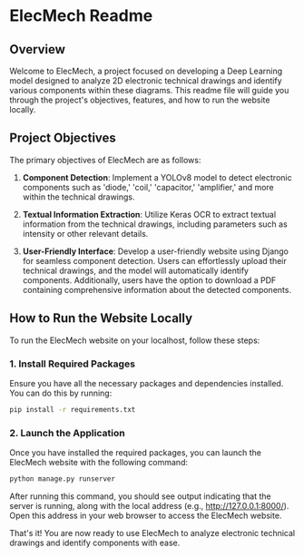 # ElecMech Readme

## Overview

Welcome to ElecMech, a project focused on developing a Deep Learning model designed to analyze 2D electronic technical drawings and identify various components within these diagrams. This readme file will guide you through the project's objectives, features, and how to run the website locally.

## Project Objectives

The primary objectives of ElecMech are as follows:

1. **Component Detection**: Implement a YOLOv8 model to detect electronic components such as 'diode,' 'coil,' 'capacitor,' 'amplifier,' and more within the technical drawings.

2. **Textual Information Extraction**: Utilize Keras OCR to extract textual information from the technical drawings, including parameters such as intensity or other relevant details.

3. **User-Friendly Interface**: Develop a user-friendly website using Django for seamless component detection. Users can effortlessly upload their technical drawings, and the model will automatically identify components. Additionally, users have the option to download a PDF containing comprehensive information about the detected components.

## How to Run the Website Locally

To run the ElecMech website on your localhost, follow these steps:

### 1. Install Required Packages

Ensure you have all the necessary packages and dependencies installed. You can do this by running:

```bash
pip install -r requirements.txt
```
### 2. Launch the Application
Once you have installed the required packages, you can launch the ElecMech website with the following command:

```bash
python manage.py runserver
```

After running this command, you should see output indicating that the server is running, along with the local address (e.g., http://127.0.0.1:8000/). Open this address in your web browser to access the ElecMech website.

That's it! You are now ready to use ElecMech to analyze electronic technical drawings and identify components with ease.
